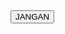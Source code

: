 <!DOCTYPE html>
<html>
  <head>
    <title>Menu JANGAN</title>
  </head>
<body>
  <button onclick="togglePesan()">JANGAN</button>
  <p id="pesan" style="display: none; color: red;">jangan Di klik ya say</p>
</body>
</html>
